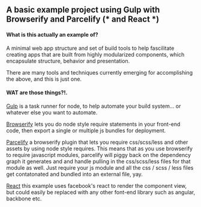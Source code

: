 ## A basic example project using Gulp with Browserify and Parcelify (* and React *)

#### What is this actually an example of?

A minimal web app structure and set of build tools to help fascilitate creating apps that are built from highly modularized components, which encapsulate structure, behavior and presentation.

There are many tools and techniques currently emerging for accomplishing the above, and this is just one.

#### WAT are those things?!.

[Gulp](https://github.com/gulpjs/gulp) is a task runner for node, to help automate your build system... or whatever else you want to automate.

[Browserify](https://github.com/substack/node-browserify) lets you do node style require statements in your front-end code, then export a single or multiple js bundles for deployment.

[Parcelify](https://github.com/rotundasoftware/parcelify) a browserify plugin that lets you require css/scss/less and other assets by using node style requires. This means that as you use browserify to require javascript modules, parcelify will piggy back on the dependency graph it generates and and handle pulling in the css/scss/less files for that module as well. Just require your js module and all the css / scss / less files get contatonated and bundled into an external file, yay.

[React](https://github.com/facebook/react) this example uses facebook's react to render the component view, but could easily be replaced with any other font-end library such as angular, backbone etc.
